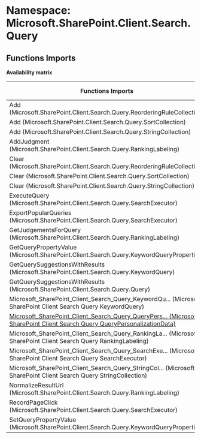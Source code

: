 # Namespace: Microsoft.SharePoint.Client.Search.Query

## Functions Imports

**Availability matrix**

Functions Imports | SPO | SP 2019 | SP 2016 | SP 2013
----------|:---:|:-------:|:-------:|:-------
Add (Microsoft.SharePoint.Client.Search.Query.ReorderingRuleCollection) | ✅ | ✅ | ✅ | ✅
Add (Microsoft.SharePoint.Client.Search.Query.SortCollection) | ✅ | ✅ | ✅ | ✅
Add (Microsoft.SharePoint.Client.Search.Query.StringCollection) | ✅ | ✅ | ✅ | ✅
AddJudgment (Microsoft.SharePoint.Client.Search.Query.RankingLabeling) | ✅ | ✅ | ✅ | ✅
Clear (Microsoft.SharePoint.Client.Search.Query.ReorderingRuleCollection) | ✅ | ✅ | ✅ | ✅
Clear (Microsoft.SharePoint.Client.Search.Query.SortCollection) | ✅ | ✅ | ✅ | ✅
Clear (Microsoft.SharePoint.Client.Search.Query.StringCollection) | ✅ | ✅ | ✅ | ✅
ExecuteQuery (Microsoft.SharePoint.Client.Search.Query.SearchExecutor) | ❌ | ❌ | ❌ | ✅
ExportPopularQueries (Microsoft.SharePoint.Client.Search.Query.SearchExecutor) | ❌ | ❌ | ❌ | ✅
GetJudgementsForQuery (Microsoft.SharePoint.Client.Search.Query.RankingLabeling) | ✅ | ✅ | ✅ | ✅
GetQueryPropertyValue (Microsoft.SharePoint.Client.Search.Query.KeywordQueryProperties) | ❌ | ❌ | ❌ | ✅
GetQuerySuggestionsWithResults (Microsoft.SharePoint.Client.Search.Query.KeywordQuery) | ❌ | ❌ | ❌ | ✅
GetQuerySuggestionsWithResults (Microsoft.SharePoint.Client.Search.Query.Query) | ❌ | ❌ | ❌ | ✅
<span title="Microsoft_SharePoint_Client_Search_Query_KeywordQuery">Microsoft_SharePoint_Client_Search_Query_KeywordQu...</span> (Microsoft SharePoint Client Search Query KeywordQuery) | ❌ | ❌ | ❌ | ✅
[<span title="Microsoft_SharePoint_Client_Search_Query_QueryPersonalizationData">Microsoft_SharePoint_Client_Search_Query_QueryPers...</span> (Microsoft SharePoint Client Search Query QueryPersonalizationData)](./Functions/Microsoft_SharePoint_Client_Search_Query_QueryPersonalizationData.md) | ✅ | ✅ | ✅ | ✅
<span title="Microsoft_SharePoint_Client_Search_Query_RankingLabeling">Microsoft_SharePoint_Client_Search_Query_RankingLa...</span> (Microsoft SharePoint Client Search Query RankingLabeling) | ✅ | ✅ | ✅ | ✅
<span title="Microsoft_SharePoint_Client_Search_Query_SearchExecutor">Microsoft_SharePoint_Client_Search_Query_SearchExe...</span> (Microsoft SharePoint Client Search Query SearchExecutor) | ❌ | ❌ | ❌ | ✅
<span title="Microsoft_SharePoint_Client_Search_Query_StringCollection">Microsoft_SharePoint_Client_Search_Query_StringCol...</span> (Microsoft SharePoint Client Search Query StringCollection) | ✅ | ✅ | ✅ | ✅
NormalizeResultUrl (Microsoft.SharePoint.Client.Search.Query.RankingLabeling) | ✅ | ✅ | ✅ | ✅
RecordPageClick (Microsoft.SharePoint.Client.Search.Query.SearchExecutor) | ❌ | ❌ | ❌ | ✅
SetQueryPropertyValue (Microsoft.SharePoint.Client.Search.Query.KeywordQueryProperties) | ❌ | ❌ | ❌ | ✅